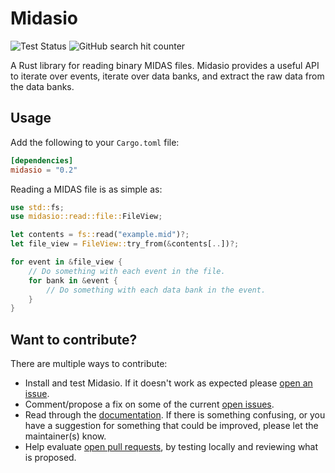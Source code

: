 # Midasio

![Test Status](https://github.com/DJDuque/midasio/actions/workflows/rust.yml/badge.svg)
![GitHub search hit counter](https://img.shields.io/github/search/DJDuque/midasio/unsafe?labelColor=383f47)

A Rust library for reading binary MIDAS files. Midasio provides a useful API to
iterate over events, iterate over data banks, and extract the raw data from the
data banks.

## Usage

Add the following to your `Cargo.toml` file:
```toml
[dependencies]
midasio = "0.2"
```
Reading a MIDAS file is as simple as:
```rust
use std::fs;
use midasio::read::file::FileView;

let contents = fs::read("example.mid")?;
let file_view = FileView::try_from(&contents[..])?;

for event in &file_view {
    // Do something with each event in the file.
    for bank in &event {
        // Do something with each data bank in the event.
    }
}
```

## Want to contribute?

There are multiple ways to contribute:
- Install and test Midasio. If it doesn't work as expected please [open an
  issue](https://github.com/DJDuque/midasio/issues/new).
- Comment/propose a fix on some of the current [open 
issues](https://github.com/DJDuque/midasio/issues).
- Read through the [documentation](https://docs.rs/midasio). If there is 
  something confusing, or you have a suggestion for something that could be 
  improved, please let the maintainer(s) know.
- Help evaluate [open pull requests](https://github.com/DJDuque/midasio/pulls),
  by testing locally and reviewing what is proposed.
